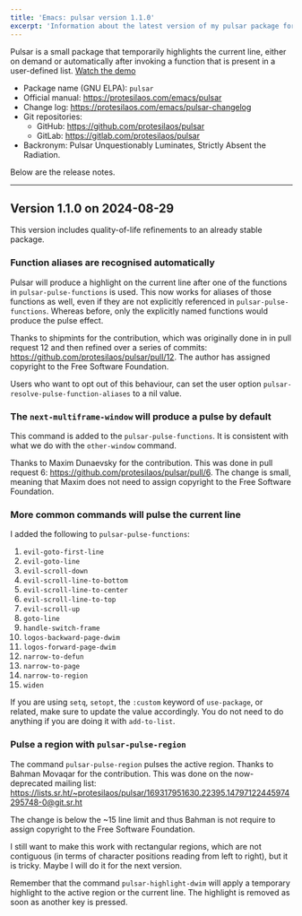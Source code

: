 ```yaml
---
title: 'Emacs: pulsar version 1.1.0'
excerpt: 'Information about the latest version of my pulsar package for GNU Emacs.'
---
```


Pulsar is a small package that temporarily highlights the current line,
either on demand or automatically after invoking a function that is
present in a user-defined list.  [Watch the
demo](https://protesilaos.com/codelog/2022-03-14-emacs-pulsar-demo/)

+ Package name (GNU ELPA): `pulsar`
+ Official manual: <https://protesilaos.com/emacs/pulsar>
+ Change log: <https://protesilaos.com/emacs/pulsar-changelog>
+ Git repositories:
  + GitHub: <https://github.com/protesilaos/pulsar>
  + GitLab: <https://gitlab.com/protesilaos/pulsar>
+ Backronym: Pulsar Unquestionably Luminates, Strictly Absent the Radiation.

Below are the release notes.

* * *

## Version 1.1.0 on 2024-08-29

This version includes quality-of-life refinements to an already stable
package.


### Function aliases are recognised automatically

Pulsar will produce a highlight on the current line after one of the
functions in `pulsar-pulse-functions` is used. This now works for
aliases of those functions as well, even if they are not explicitly
referenced in `pulsar-pulse-functions`. Whereas before, only the
explicitly named functions would produce the pulse effect.

Thanks to shipmints for the contribution, which was originally done in
in pull request 12 and then refined over a series of commits:
<https://github.com/protesilaos/pulsar/pull/12>. The author has
assigned copyright to the Free Software Foundation.

Users who want to opt out of this behaviour, can set the user option
`pulsar-resolve-pulse-function-aliases` to a nil value.


### The `next-multiframe-window` will produce a pulse by default

This command is added to the `pulsar-pulse-functions`. It is
consistent with what we do with the `other-window` command.

Thanks to Maxim Dunaevsky for the contribution. This was done in pull
request 6: <https://github.com/protesilaos/pulsar/pull/6>. The change
is small, meaning that Maxim does not need to assign copyright to the
Free Software Foundation.


### More common commands will pulse the current line

I added the following to `pulsar-pulse-functions`:

1.  `evil-goto-first-line`
2.  `evil-goto-line`
3.  `evil-scroll-down`
4.  `evil-scroll-line-to-bottom`
5.  `evil-scroll-line-to-center`
6.  `evil-scroll-line-to-top`
7.  `evil-scroll-up`
8.  `goto-line`
9.  `handle-switch-frame`
10. `logos-backward-page-dwim`
11. `logos-forward-page-dwim`
12. `narrow-to-defun`
13. `narrow-to-page`
14. `narrow-to-region`
15. `widen`

If you are using `setq`, `setopt`, the `:custom` keyword of
`use-package`, or related, make sure to update the value accordingly.
You do not need to do anything if you are doing it with `add-to-list`.


### Pulse a region with `pulsar-pulse-region`

The command `pulsar-pulse-region` pulses the active region. Thanks to
Bahman Movaqar for the contribution. This was done on the
now-deprecated mailing list:
<https://lists.sr.ht/~protesilaos/pulsar/169317951630.22395.14797122445974295748-0@git.sr.ht>

The change is below the ~15 line limit and thus Bahman is not require
to assign copyright to the Free Software Foundation.

I still want to make this work with rectangular regions, which are not
contiguous (in terms of character positions reading from left to
right), but it is tricky. Maybe I will do it for the next version.

Remember that the command `pulsar-highlight-dwim` will apply a
temporary highlight to the active region or the current line. The
highlight is removed as soon as another key is pressed.
